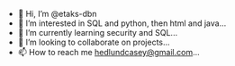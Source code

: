 - 👋 Hi, I’m @etaks-dbn
- 👀 I’m interested in SQL and python, then html and java...
- 🌱 I’m currently learning security and SQL...
- 💞️ I’m looking to collaborate on projects...
- 📫 How to reach me hedlundcasey@gmail.com...

<!---
etaks-dbn/etaks-dbn is a ✨ special ✨ repository because its `README.md` (this file) appears on your GitHub profile.
You can click the Preview link to take a look at your changes.
--->
